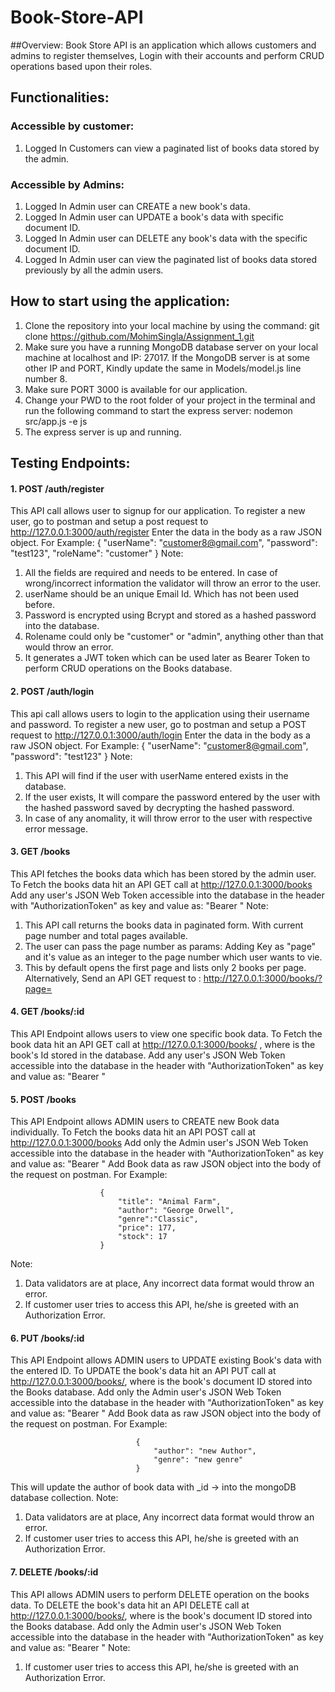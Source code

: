# Book-Store-API

##Overview:
Book Store API is an application which allows customers and admins to register themselves, Login with their accounts and perform CRUD operations based upon their roles.

## Functionalities:

### Accessible by customer:
1. Logged In Customers can view a paginated list of books data stored by the admin.

### Accessible by Admins:
1. Logged In Admin user can CREATE a new book's data.
2. Logged In Admin user can UPDATE a book's data with specific document ID.
3. Logged In Admin user can DELETE any book's data with the specific document ID.
4. Logged In Admin user can view the paginated list of books data stored previously by all the admin users.

## How to start using the application:
1. Clone the repository into your local machine by using the command:
        git clone https://github.com/MohimSingla/Assignment_1.git
2. Make sure you have a running MongoDB database server on your local machine at localhost and IP: 27017. If the MongoDB server is at some other IP and PORT, Kindly update the same in Models/model.js line number 8.
3. Make sure PORT 3000 is available for our application.
4. Change your PWD to the root folder of your project in the terminal and run the following command to start the express server:
        nodemon src/app.js -e js
5. The express server is up and running.

## Testing Endpoints:
#### 1. POST /auth/register
This API call allows user to signup for our application.
To register a new user, go to postman and setup a post request to http://127.0.0.1:3000/auth/register
Enter the data in the body as a raw JSON object. For Example:
                        {
                            "userName": "customer8@gmail.com",
                            "password": "test123",
                            "roleName": "customer"
                        }
Note: 
1. All the fields are required and needs to be entered. In case of wrong/incorrect information the validator will throw an error to the user.
2. userName should be an unique Email Id. Which has not been used before.
3. Password is encrypted using Bcrypt and stored as a hashed password into the database.
4. Rolename could only be "customer" or "admin", anything other than that would throw an error.
5. It generates a JWT token which can be used later as Bearer Token to perform CRUD operations on the Books database.

#### 2. POST /auth/login
This api call allows users to login to the application using their username and password.
To register a new user, go to postman and setup a POST request to http://127.0.0.1:3000/auth/login
Enter the data in the body as a raw JSON object. For Example:
                        {
                            "userName": "customer8@gmail.com",
                            "password": "test123"
                        }
Note:
1. This API will find if the user with userName entered exists in the database.
2. If the user exists, It will compare the password entered by the user with the hashed password saved by decrypting the hashed password.
3. In case of any anomality, it will throw error to the user with respective error message.

#### 3. GET /books
This API fetches the books data which has been stored by the admin user.
To Fetch the books data hit an API GET call at http://127.0.0.1:3000/books
Add any user's JSON Web Token accessible into the database in the header with "AuthorizationToken" as key and value as: "Bearer <JWT>"
Note:
1. This API call returns the books data in paginated form. With current page number and total pages available. 
2. The user can pass the page number as params: Adding Key as "page" and it's value as an integer to the page number which user wants to vie.
3. This by default opens the first page and lists only 2 books per page.
Alternatively, Send an API GET request to :
        http://127.0.0.1:3000/books/?page=<Integer value of Page Number>

#### 4. GET /books/:id
This API Endpoint allows users to view one specific book data.
To Fetch the book data hit an API GET call at http://127.0.0.1:3000/books/<ID> , where <ID> is the book's Id stored in the database.
Add any user's JSON Web Token accessible into the database in the header with "AuthorizationToken" as key and value as: "Bearer <JWT>"

#### 5. POST /books
This API Endpoint allows ADMIN users to CREATE new Book data individually.
To Fetch the books data hit an API POST call at http://127.0.0.1:3000/books
Add only the Admin user's JSON Web Token accessible into the database in the header with "AuthorizationToken" as key and value as: "Bearer <JWT>"
Add Book data as raw JSON object into the body of the request on postman. For Example:

                        {
                            "title": "Animal Farm",
                            "author": "George Orwell",
                            "genre":"Classic",
                            "price": 177,
                            "stock": 17
                        }
Note:
1. Data validators are at place, Any incorrect data format would throw an error.
2. If customer user tries to access this API, he/she is greeted with an Authorization Error.
   
#### 6. PUT /books/:id
This API Endpoint allows ADMIN users to UPDATE existing Book's data with the entered ID.
To UPDATE the book's data hit an API PUT call at http://127.0.0.1:3000/books/<ID>, where <ID> is the book's document ID stored into the Books database.
Add only the Admin user's JSON Web Token accessible into the database in the header with "AuthorizationToken" as key and value as: "Bearer <JWT>"
Add Book data as raw JSON object into the body of the request on postman. For Example:

                                {
                                    "author": "new Author",
                                    "genre": "new genre"
                                }
This will update the author of book data with _id -> <ID> into the mongoDB database collection.
Note:
1. Data validators are at place, Any incorrect data format would throw an error.
2. If customer user tries to access this API, he/she is greeted with an Authorization Error.
   
#### 7. DELETE /books/:id
This API allows ADMIN users to perform DELETE operation on the books data.
To DELETE the book's data hit an API DELETE call at http://127.0.0.1:3000/books/<ID>, where <ID> is the book's document ID stored into the Books database.
Add only the Admin user's JSON Web Token accessible into the database in the header with "AuthorizationToken" as key and value as: "Bearer <JWT>"
Note:
1. If customer user tries to access this API, he/she is greeted with an Authorization Error.
 
